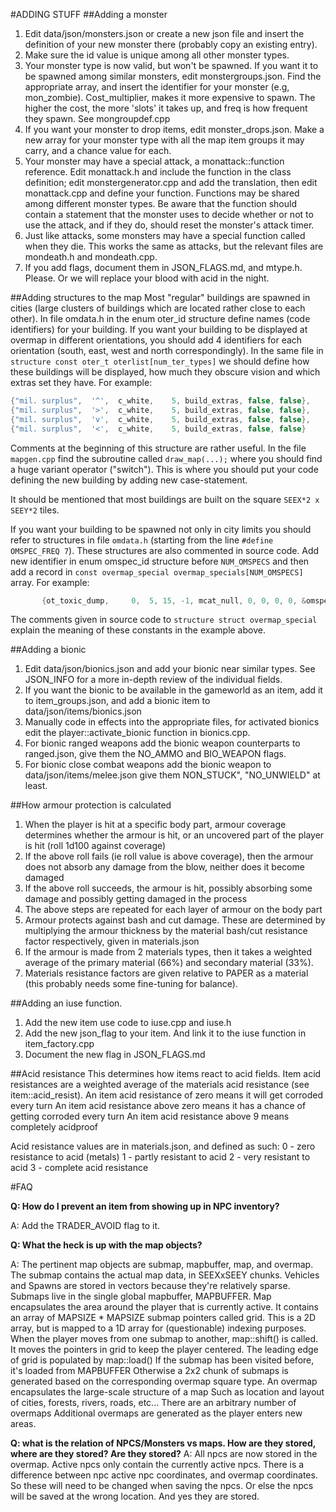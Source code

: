 #ADDING STUFF
##Adding a monster
1. Edit data/json/monsters.json or create a new json file and insert the
    definition of your new monster there (probably copy an existing entry).
2. Make sure the id value is unique among all other monster types.
3. Your monster type is now valid, but won't be spawned.  If you want it to be
    spawned among similar monsters, edit monstergroups.json.  Find the appropriate
    array, and insert the identifier for your monster (e.g, mon_zombie).
    Cost_multiplier, makes it more expensive to spawn. The higher the cost, the
    more 'slots' it takes up, and freq is how frequent they spawn.
    See mongroupdef.cpp
4. If you want your monster to drop items, edit monster_drops.json.  Make a new
    array for your monster type with all the map item groups it may carry, and a
    chance value for each.
5. Your monster may have a special attack, a monattack::function reference.
    Edit monattack.h and include the function in the class definition; edit
    monstergenerator.cpp and add the translation, then edit monattack.cpp
    and define your function.  Functions may be shared among different monster
    types.  Be aware that the function should contain a statement that the
    monster uses to decide whether or not to use the attack, and if they do,
    should reset the monster's attack timer.
6. Just like attacks, some monsters may have a special function called when
    they die.  This works the same as attacks, but the relevant files are
    mondeath.h and mondeath.cpp.
7. If you add flags, document them in JSON_FLAGS.md, and mtype.h. Please. Or
    we will replace your blood with acid in the night.

##Adding structures to the map
Most "regular" buildings are spawned in cities (large clusters of buildings which are located rather close to each other).
In file omdata.h in the enum oter_id structure define names (code identifiers) for your building.
If you want your building to be displayed at overmap in different orientations, you should add 4 identifiers for each orientation (south, east, west and north correspondingly).
In the same file in `structure const oter_t oterlist[num_ter_types]`
we should define how these buildings will be displayed, how much they obscure vision and which extras set they have. For example:
```C++
{"mil. surplus",  '^',	c_white,	5, build_extras, false, false},
{"mil. surplus",  '>',	c_white,	5, build_extras, false, false},
{"mil. surplus",  'v',	c_white,	5, build_extras, false, false},
{"mil. surplus",  '<',	c_white,	5, build_extras, false, false}
```
Comments at the beginning of this structure are rather useful.
In the file `mapgen.cpp` find the subroutine called `draw_map(...);`
where you should find a huge variant operator ("switch"). This is where you should
put your code defining the new building by adding new case-statement.

It should be mentioned that most buildings are built on the square `SEEX*2 x SEEY*2` tiles.

If you want your building to be spawned not only in city limits you should refer to structures in file `omdata.h` (starting from the line `#define OMSPEC_FREQ 7`).
These structures are also commented in source code. Add new identifier in enum omspec_id structure before
   `NUM_OMSPECS` and then add a record in `const overmap_special overmap_specials[NUM_OMSPECS]` array. For example:
```C++
       {ot_toxic_dump,	   0,  5, 15, -1, mcat_null, 0, 0, 0, 0, &omspec_place::wilderness,0}
```
  The comments given in source code to `structure struct overmap_special` explain the meaning of these constants in the example above.

##Adding a bionic
1. Edit data/json/bionics.json and add your bionic near similar types. See JSON_INFO for a more in-depth review of the individual fields.
2. If you want the bionic to be available in the gameworld as an item, add it to item_groups.json, and add a bionic item to data/json/items/bionics.json
3. Manually code in effects into the appropriate files, for activated bionics edit the player::activate_bionic function in bionics.cpp.
4. For bionic ranged weapons add the bionic weapon counterparts to ranged.json, give them the NO_AMMO and BIO_WEAPON flags.
5. For bionic close combat weapons add the bionic weapon to data/json/items/melee.json give them NON_STUCK", "NO_UNWIELD" at least.

##How armour protection is calculated
1. When the player is hit at a specific body part, armour coverage determines whether the armour is hit, or an uncovered part of the player is hit (roll 1d100 against coverage)
2. If the above roll fails (ie roll value is above coverage), then the armour does not absorb any damage from the blow, neither does it become damaged
3. If the above roll succeeds, the armour is hit, possibly absorbing some damage and possibly getting damaged in the process
4. The above steps are repeated for each layer of armour on the body part
5. Armour protects against bash and cut damage.  These are determined by multiplying the armour thickness by the material bash/cut resistance factor respectively, given in materials.json
6. If the armour is made from 2 materials types, then it takes a weighted average of the primary material (66%) and secondary material (33%).
7. Materials resistance factors are given relative to PAPER as a material (this probably needs some fine-tuning for balance).

##Adding an iuse function.
1. Add the new item use code to iuse.cpp and iuse.h
2. Add the new json_flag to your item. And link it to the iuse function in item_factory.cpp
3. Document the new flag in JSON_FLAGS.md

##Acid resistance
This determines how items react to acid fields.  Item acid resistances are a weighted
average of the materials acid resistance (see item::acid_resist).
An item acid resistance of zero means it will get corroded every turn
An item acid resistance above zero means it has a chance of getting corroded every turn
An item acid resistance above 9 means completely acidproof

Acid resistance values are in materials.json, and defined as such:
  0 - zero resistance to acid (metals)
  1 - partly resistant to acid
  2 - very resistant to acid
  3 - complete acid resistance

#FAQ

**Q: How do I prevent an item from showing up in NPC inventory?**

A: Add the TRADER_AVOID flag to it.

**Q: What the heck is up with the map objects?**

A: The pertinent map objects are submap, mapbuffer, map, and overmap.
The submap contains the actual map data, in SEEXxSEEY chunks.
   Vehicles and Spawns are stored in vectors because they're relatively sparse.
Submaps live in the single global mapbuffer, MAPBUFFER.
Map encapsulates the area around the player that is currently active.
   It contains an array of MAPSIZE * MAPSIZE submap pointers called grid.
      This is a 2D array, but is mapped to a 1D array for (questionable) indexing purposes.
   When the player moves from one submap to another, map::shift() is called.
      It moves the pointers in grid to keep the player centered.
      The leading edge of grid is populated by map::load()
         If the submap has been visited before, it's loaded from MAPBUFFER
         Otherwise a 2x2 chunk of submaps is generated based on the corresponding overmap square type.
An overmap encapsulates the large-scale structure of a map
   Such as location and layout of cities, forests, rivers, roads, etc...
   There are an arbitrary number of overmaps
   Additional overmaps are generated as the player enters new areas.

**Q: what is the relation of NPCS/Monsters vs maps. How are they stored, where are they stored? Are they stored?**
A: All npcs are now stored in the overmap. Active npcs only contain the currently active npcs. There is a difference between npc active npc coordinates, and overmap coordinates. So these will need to be changed when saving the npcs. Or else the npcs will be saved at the wrong location. And yes they are stored.
